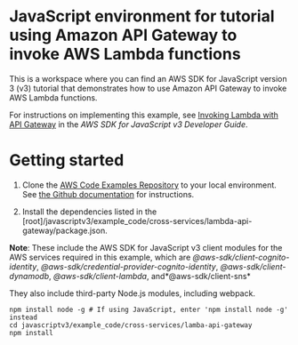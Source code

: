 # JavaScript environment for tutorial using Amazon API Gateway to invoke AWS Lambda functions

This is a workspace where you can find an AWS SDK for JavaScript version 3 (v3) tutorial that demonstrates how to
use Amazon API Gateway to invoke AWS Lambda functions.

For instructions on implementing this example, see [Invoking Lambda with API Gateway](https://docs.aws.amazon.com/sdk-for-javascript/v3/developer-guide/api-gateway-invoking-lambda-example.html) in the _AWS SDK for JavaScript v3 Developer Guide_.

# Getting started

1. Clone the [AWS Code Examples Repository](https://github.com/picante-io/aws-doc-sdk-examples) to your local environment.
   See [the Github documentation](https://docs.github.com/en/github/creating-cloning-and-archiving-repositories/cloning-a-repository) for
   instructions.

1. Install the dependencies listed in the [root]/javascriptv3/example_code/cross-services/lambda-api-gateway/package.json.

**Note**: These include the AWS SDK for JavaScript v3 client modules for the AWS services required in this example,
which are _@aws-sdk/client-cognito-identity_, _@aws-sdk/credential-provider-cognito-identity_, _@aws-sdk/client-dynamodb_,
_@aws-sdk/client-lambda_, and*@aws-sdk/client-sns*

They also include third-party Node.js modules, including webpack.

```
npm install node -g # If using JavaScript, enter 'npm install node -g' instead
cd javascriptv3/example_code/cross-services/lamba-api-gateway
npm install
```

